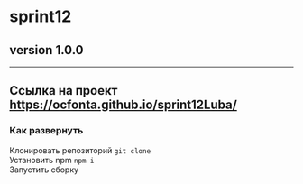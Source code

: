# sprint12

## version 1.0.0
---
Ссылка на проект <https://ocfonta.github.io/sprint12Luba/>
---
### Как развернуть

Клонировать репозиторий `git clone`  <br/>
Установить npm `npm i`  <br/>
Запустить сборку  <br/>
